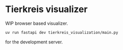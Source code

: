 # Tierkreis visualizer

WIP browser based visualizer.

```
uv run fastapi dev tierkreis_visualization/main.py
```

for the development server.
